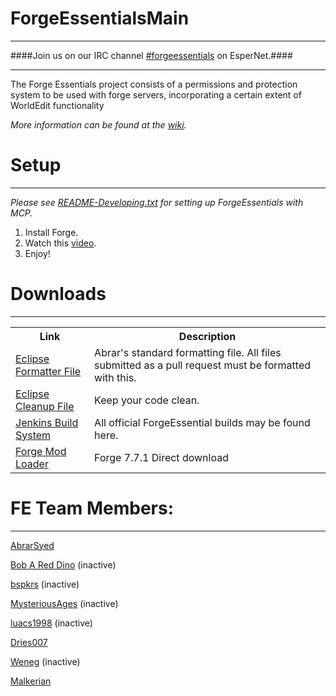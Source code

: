 ForgeEssentialsMain
===================
*******************
####Join us on our IRC channel [#forgeessentials](http://webchat.esper.net/?channels=forgeessentials&prompt=1) on EsperNet.####
_________________________________________________________________________________________________________________________
The Forge Essentials project consists of a permissions and protection system to be used with forge servers, incorporating a certain extent of WorldEdit functionality

*More information can be found at the [wiki](wiki).*

Setup
=====
_____
*Please see [README-Developing.txt](README-Developing.txt) for setting up ForgeEssentials with MCP.*

1. Install Forge.
2. Watch this [video](http://www.google.com/url?sa=t&rct=j&q=forge%20essentials%20install&source=web&cd=2&ved=0CD4QtwIwAQ&url=http%3A%2F%2Fwww.youtube.com%2Fwatch%3Fv%3DeILe2YDVHfs&ei=6-BUUYL3JITUyQG-noGIDw&usg=AFQjCNEbvjbyDXQZ9wBuwxn8g4wjFw5ADw&bvm=bv.44442042,d.aWc).
3. Enjoy!

Downloads
=========
_________
<table>
<tr>
<th>Link</th>
<th>Description</th>
</tr>
<tr>
<td><a href="https://dl.dropbox.com/u/31042110/eclipse%20Formatter%20Stuff/AbrarCodeFormatter.xml">Eclipse Formatter File</a></td>
<td>Abrar's standard formatting file. All files submitted as a pull request must be formatted with this.</td>
</tr>
<tr>
<td><a href="https://dl.dropbox.com/u/31042110/eclipse%20Formatter%20Stuff/AbrarCodeCleanup.xml">Eclipse Cleanup File</a></td>
<td>Keep your code clean.</td>
</tr>
<tr>
<td><a href="http://files.minecraftforge.net/ForgeEssentials/">Jenkins Build System</a></td>
<td>All official ForgeEssential builds may be found here.</td>
</tr>
<tr>
<td><a href="http://files.minecraftforge.net/minecraftforge/minecraftforge-universal-1.5.1-7.7.1.611.zip">Forge Mod Loader</a></td>
<td>Forge 7.7.1 Direct download</td>
</table>

FE Team Members:
================
________________
<a href="https://github.com/AbrarSyed">AbrarSyed</a>  

<a href="https://github.com/Bob-A-Red-Dino">Bob A Red Dino</a>  (inactive)

<a href="https://github.com/bspkrs">bspkrs</a> (inactive)

<a href="https://github.com/MysteriousAges">MysteriousAges</a> (inactive)

<a href="https://github.com/luacs1998">luacs1998</a> (inactive)

<a href="https://github.com/dries007">Dries007</a>

<a href="https://github.com/Weneg">Weneg</a> (inactive)

<a href="https://github.com/Malkerian">Malkerian</a>
